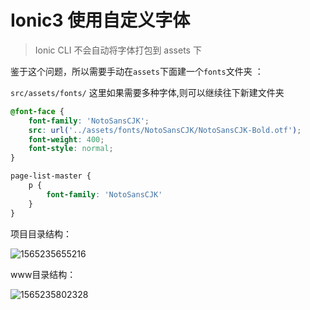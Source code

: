 # Ionic3 使用自定义字体     

> Ionic CLI 不会自动将字体打包到 assets 下   

鉴于这个问题，所以需要手动在`assets`下面建一个`fonts`文件夹 ：   

`src/assets/fonts/` 这里如果需要多种字体,则可以继续往下新建文件夹   

```css
@font-face {
    font-family: 'NotoSansCJK';
    src: url('../assets/fonts/NotoSansCJK/NotoSansCJK-Bold.otf');
    font-weight: 400;
    font-style: normal;
}

page-list-master {
    p {
        font-family: 'NotoSansCJK'
    }
}
```

  

项目目录结构：  

![1565235655216](C:\Users\youhaosoft\Desktop\github\notes\Ionic\ionic3\images\assets_fonts.png)

  

www目录结构：  

![1565235802328](C:\Users\youhaosoft\Desktop\github\notes\Ionic\ionic3\images\www_fonts.png)